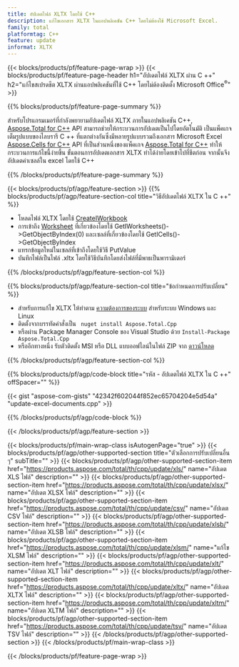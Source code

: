 ```yaml
---
title: อัปเดตไฟล์ XLTX โดยใช้ C++
description: แก้ไขเอกสาร XLTX ในแอปพลิเคชัน C++ โดยไม่ต้องใช้ Microsoft Excel.
family: total
platformtag: C++
feature: update
informat: XLTX
---
```

{{< blocks/products/pf/feature-page-wrap >}}
{{< blocks/products/pf/feature-page-header h1="อัปเดตไฟล์ XLTX ผ่าน C ++" h2="แก้ไขสเปรดชีต XLTX ผ่านแอปพลิเคชันที่ใช้ C++ โดยไม่ต้องติดตั้ง Microsoft Office<sup>&reg;</sup>" >}}

{{% blocks/products/pf/feature-page-summary %}}

สำหรับโปรแกรมเมอร์ที่กำลังพยายามอัปเดตไฟล์ XLTX ภายในแอปพลิเคชัน C++, [Aspose.Total for C++](https://products.aspose.com/total/cpp/) API สามารถช่วยให้กระบวนการอัปเดตเป็นไปโดยอัตโนมัติ เป็นแพ็คเกจเต็มรูปแบบของไลบรารี C ++ ที่แตกต่างกันซึ่งมีหลายรูปแบบรวมถึงเอกสาร Microsoft Excel [Aspose.Cells for C++](https://products.aspose.com/cells/cpp/) API ที่เป็นส่วนหนึ่งของแพ็คเกจ [Aspose.Total for C++](https://products.aspose.com/total/cpp/) ทำให้กระบวนการแก้ไขนี้ง่ายขึ้น ขั้นตอนการอัปเดตเอกสาร XLTX ทำได้ง่ายโดยเข้าไปที่ชีตก่อน จากนั้นจึงอัปเดตค่าเซลล์ใน excel โดยใช้ C++

{{% /blocks/products/pf/feature-page-summary %}}

{{< blocks/products/pf/agp/feature-section >}}
{{% blocks/products/pf/agp/feature-section-col title="วิธีอัปเดตไฟล์ XLTX ใน C ++" %}}

- โหลดไฟล์ XLTX โดยใช้ [CreateIWorkbook](https://reference.aspose.com/cells/cpp/class/aspose.cells.factory#a93f7282b976d2a001d44198dedaceee8)
- การเข้าถึง [Worksheet](https://reference.aspose.com/cells/cpp/class/aspose.cells.i_worksheet) ที่เกี่ยวข้องโดยใช้ GetIWorksheets()->GetObjectByIndex(0) และเซลล์ที่เกี่ยวข้องโดยใช้ GetICells()->GetObjectByIndex
- แทรกข้อมูลใหม่ในเซลล์ที่เข้าถึงโดยใช้วิธี PutValue
- บันทึกไฟล์เป็นไฟล์ .xltx โดยใช้วิธีบันทึกโดยส่งไฟล์ที่มีพาธเป็นพารามิเตอร์

{{% /blocks/products/pf/agp/feature-section-col %}}

{{% blocks/products/pf/agp/feature-section-col title="ข้อกำหนดการปรับเปลี่ยน" %}}

- สำหรับการแก้ไข XLTX ให้ทำตาม [ความต้องการของระบบ](https://docs.aspose.com/cells/cpp/system-requirements/) สำหรับระบบ Windows และ Linux 
- ติดตั้งจากบรรทัดคำสั่งเป็น ``` nuget install Aspose.Total.Cpp```
- หรือผ่าน Package Manager Console ของ Visual Studio ด้วย ```Install-Package Aspose.Total.Cpp```
- หรืออีกทางหนึ่ง รับตัวติดตั้ง MSI หรือ DLL แบบออฟไลน์ในไฟล์ ZIP จาก [ดาวน์โหลด](https://downloads.aspose.com/cells/cpp)

{{% /blocks/products/pf/agp/feature-section-col %}}

{{% blocks/products/pf/agp/code-block title="รหัส - อัปเดตไฟล์ XLTX ใน C ++" offSpacer="" %}}

{{< gist "aspose-com-gists" "42342f602044f852ec65704204e5d54a" "update-excel-documents.cpp" >}}

{{% /blocks/products/pf/agp/code-block %}}

{{< /blocks/products/pf/agp/feature-section >}}

{{< blocks/products/pf/main-wrap-class isAutogenPage="true" >}}
{{< blocks/products/pf/agp/other-supported-section title="ตัวเลือกการปรับเปลี่ยนอื่น ๆ" subTitle="" >}}
{{< blocks/products/pf/agp/other-supported-section-item href="https://products.aspose.com/total/th/cpp/update/xls/" name="อัปเดต XLS ไฟล์" description="" >}}
{{< blocks/products/pf/agp/other-supported-section-item href="https://products.aspose.com/total/th/cpp/update/xlsx/" name="อัปเดต XLSX ไฟล์" description="" >}}
{{< blocks/products/pf/agp/other-supported-section-item href="https://products.aspose.com/total/th/cpp/update/csv/" name="อัปเดต CSV ไฟล์" description="" >}}
{{< blocks/products/pf/agp/other-supported-section-item href="https://products.aspose.com/total/th/cpp/update/xlsb/" name="อัปเดต XLSB ไฟล์" description="" >}}
{{< blocks/products/pf/agp/other-supported-section-item href="https://products.aspose.com/total/th/cpp/update/xlsm/" name="แก้ไข XLSM ไฟล์" description="" >}}
{{< blocks/products/pf/agp/other-supported-section-item href="https://products.aspose.com/total/th/cpp/update/xlt/" name="อัปเดต XLT ไฟล์" description="" >}}
{{< blocks/products/pf/agp/other-supported-section-item href="https://products.aspose.com/total/th/cpp/update/xltx/" name="อัปเดต XLTX ไฟล์" description="" >}}
{{< blocks/products/pf/agp/other-supported-section-item href="https://products.aspose.com/total/th/cpp/update/xltm/" name="อัปเดต XLTM ไฟล์" description="" >}}
{{< blocks/products/pf/agp/other-supported-section-item href="https://products.aspose.com/total/th/cpp/update/tsv/" name="อัปเดต TSV ไฟล์" description="" >}}
{{< /blocks/products/pf/agp/other-supported-section >}}
{{< /blocks/products/pf/main-wrap-class >}}

{{< /blocks/products/pf/feature-page-wrap >}}